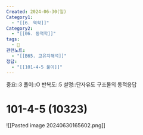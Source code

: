 ```yaml
---
Created: 2024-06-30(일)
Category1:
  - "[[6. 역학]]"
Category2:
  - "[[06. 동역학]]"
tags:
  - 🧮
관련노트:
  - "[[B65. 고유치해석]]"
정답:
  - "[[101-4-5 풀이]]"
---
```

중요::3
풀이::O
반복도::5
설명::단자유도 구조물의 동적응답
#  101-4-5 (10323)

![[Pasted image 20240630165602.png]]